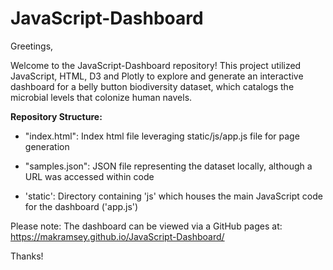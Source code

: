 # JavaScript-Dashboard

Greetings,

Welcome to the JavaScript-Dashboard repository! This project utilized JavaScript, HTML, D3 and Plotly to explore and generate an interactive dashboard for a belly button biodiversity dataset, which catalogs the microbial levels that colonize human navels.


**Repository Structure:**

- "index.html": Index html file leveraging static/js/app.js file for page generation

- "samples.json": JSON file representing the dataset locally, although a URL was accessed within code

- 'static': Directory containing 'js' which houses the main JavaScript code for the dashboard ('app.js')

Please note: The dashboard can be viewed via a GitHub pages at: https://makramsey.github.io/JavaScript-Dashboard/


Thanks!
